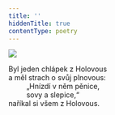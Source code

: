 ```yaml
---
title: ''
hiddenTitle: true
contentType: poetry
---
```


<section>

![](../Images/050.jpg)

Byl jeden chlápek z Holovous  
a měl strach o svůj plnovous:  
         „Hnízdí v něm pěnice,  
         sovy a slepice,“  
naříkal si všem z Holovous.

</section>

